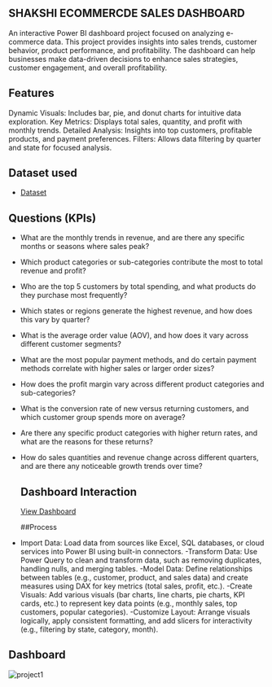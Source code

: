 ## **SHAKSHI ECOMMERCDE SALES DASHBOARD**
An interactive Power BI dashboard project focused on analyzing e-commerce data. This project provides insights into sales trends, customer behavior, product performance, and profitability. The dashboard can help businesses make data-driven decisions to enhance sales strategies, customer engagement, and overall profitability.

## Features
Dynamic Visuals: Includes bar, pie, and donut charts for intuitive data exploration.
Key Metrics: Displays total sales, quantity, and profit with monthly trends.
Detailed Analysis: Insights into top customers, profitable products, and payment preferences.
Filters: Allows data filtering by quarter and state for focused analysis.

## Dataset used
- <a href ="https://github.com/DataDrivenShakshi/Ecommerce-Insights-Dashboard/blob/main/1stproject.pbix">Dataset</a>

## Questions (KPIs)
- What are the monthly trends in revenue, and are there any specific months or seasons where sales peak?
- Which product categories or sub-categories contribute the most to total revenue and profit?
- Who are the top 5 customers by total spending, and what products do they purchase most frequently?
- Which states or regions generate the highest revenue, and how does this vary by quarter?
- What is the average order value (AOV), and how does it vary across different customer segments?
- What are the most popular payment methods, and do certain payment methods correlate with higher sales or larger order sizes?
- How does the profit margin vary across different product categories and sub-categories?
- What is the conversion rate of new versus returning customers, and which customer group spends more on average?
- Are there any specific product categories with higher return rates, and what are the reasons for these returns?
- How do sales quantities and revenue change across different quarters, and are there any noticeable growth trends over time?

  ## Dashboard Interaction
  <a href="https://github.com/DataDrivenShakshi/Ecommerce-Insights-Dashboard/blob/main/project1.png">View Dashboard</a>

  ##Process
- Import Data: Load data from sources like Excel, SQL databases, or cloud services into Power BI using built-in connectors.
-Transform Data: Use Power Query to clean and transform data, such as removing duplicates, handling nulls, and merging tables.
-Model Data: Define relationships between tables (e.g., customer, product, and sales data) and create measures using DAX for key metrics (total sales, profit, etc.).
-Create Visuals: Add various visuals (bar charts, line charts, pie charts, KPI cards, etc.) to represent key data points (e.g., monthly sales, top customers, popular categories).
-Customize Layout: Arrange visuals logically, apply consistent formatting, and add slicers for interactivity (e.g., filtering by state, category, month).

## Dashboard
![project1](https://github.com/user-attachments/assets/dcf5deaf-fd53-405f-9f03-ee3a761687f9)



